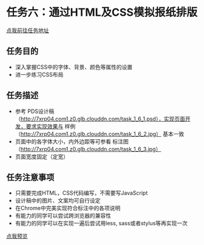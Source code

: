 # 任务六：通过HTML及CSS模拟报纸排版
[点我前往任务地址](http://ife.baidu.com/course/detail/id/99?t=1491458368355#learn)

## 任务目的
+ 深入掌握CSS中的字体、背景、颜色等属性的设置
+ 进一步练习CSS布局

## 任务描述
+ 参考 PDS设计稿（http://7xrp04.com1.z0.glb.clouddn.com/task_1_6_1.psd），实现页面开发，要求实现效果与 样例（http://7xrp04.com1.z0.glb.clouddn.com/task_1_6_2.jpg） 基本一致
+ 页面中的各字体大小，内外边距等可参看 标注图（http://7xrp04.com1.z0.glb.clouddn.com/task_1_6_3.jpg）
+ 页面宽度固定（定宽）

## 任务注意事项
+ 只需要完成HTML，CSS代码编写，不需要写JavaScript
+ 设计稿中的图片、文案均可自行设定
+ 在Chrome中完美实现符合标注中的各项说明
+ 有能力的同学可以尝试跨浏览器的兼容性
+ 有能力的同学可以在实现一遍后尝试用less, sass或者stylus等再实现一次

[点我预览](https://houruyaogeili.github.io/baiduIFE/小薇学院/task6/index.html)
